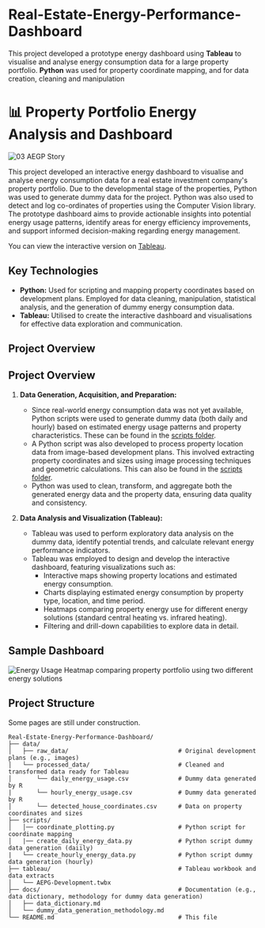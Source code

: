 # Real-Estate-Energy-Performance-Dashboard
This project developed a prototype energy dashboard using **Tableau** to visualise and analyse energy consumption data for a large property portfolio. **Python** was used for property coordinate mapping, and for data creation, cleaning and manipulation

# 📊 Property Portfolio Energy Analysis and Dashboard

![03 AEGP Story](https://github.com/user-attachments/assets/482d32ef-8190-49a0-bc71-e16ef1194814)

This project developed an interactive energy dashboard to visualise and analyse energy consumption data for a real estate investment company's property portfolio. Due to the developmental stage of the properties, Python was used to generate dummy data for the project. Python was also used to detect and log co-ordinates of properties using the Computer Vision library. The prototype dashboard aims to provide actionable insights into potential energy usage patterns, identify areas for energy efficiency improvements, and support informed decision-making regarding energy management.

You can view the interactive version on [Tableau](https://public.tableau.com/app/profile/jp.kelly8457/viz/AEPGDevelopment/AEGPStory).

## Key Technologies

* **Python:** Used for scripting and mapping property coordinates based on development plans. Employed for data cleaning, manipulation, statistical analysis, and the generation of dummy energy consumption data.
* **Tableau:** Utilised to create the interactive dashboard and visualisations for effective data exploration and communication.

## Project Overview

## Project Overview

1.  **Data Generation, Acquisition, and Preparation:**
    * Since real-world energy consumption data was not yet available, Python scripts were used to generate dummy data (both daily and hourly) based on estimated energy usage patterns and property characteristics. These can be found in the [scripts folder](https://github.com/JP-Kelly/Real-Estate-Energy-Performance-Dashboard/tree/main/scripts).
    * A Python script was also developed to process property location data from image-based development plans. This involved extracting property coordinates and sizes using image processing techniques and geometric calculations. This can also be found in the [scripts folder](https://github.com/JP-Kelly/Real-Estate-Energy-Performance-Dashboard/tree/main/scripts).
    * Python was used to clean, transform, and aggregate both the generated energy data and the property data, ensuring data quality and consistency.

2.  **Data Analysis and Visualization (Tableau):**
    * Tableau was used to perform exploratory data analysis on the dummy data, identify potential trends, and calculate relevant energy performance indicators.
    * Tableau was employed to design and develop the interactive dashboard, featuring visualizations such as:
        * Interactive maps showing property locations and estimated energy consumption.
        * Charts displaying estimated energy consumption by property type, location, and time period.
        * Heatmaps comparing property energy use for different energy solutions (standard central heating vs. infrared heating).
        * Filtering and drill-down capabilities to explore data in detail.


## Sample Dashboard

![Energy Usage](https://github.com/user-attachments/assets/8d4f0795-97fa-4be8-9e97-b92cce59b9bd)
Heatmap comparing property portfolio using two different energy solutions

## Project Structure
Some pages are still under construction.

```
Real-Estate-Energy-Performance-Dashboard/
├── data/
│   ├── raw_data/                               # Original development plans (e.g., images)
│   └── processed_data/                         # Cleaned and transformed data ready for Tableau
│       └── daily_energy_usage.csv              # Dummy data generated by R
|       └── hourly_energy_usage.csv             # Dummy data generated by R
│       └── detected_house_coordinates.csv      # Data on property coordinates and sizes
├── scripts/ 
│   │── coordinate_plotting.py                  # Python script for coordinate mapping
│   |── create_daily_energy_data.py             # Python script dummy data generation (daiily)
|   └── create_hourly_energy_data.py            # Python script dummy data generation (hourly)
├── tableau/                                    # Tableau workbook and data extracts
│   └── AEPG-Development.twbx
├── docs/                                       # Documentation (e.g., data dictionary, methodology for dummy data generation)
│   ├── data_dictionary.md
│   └── dummy_data_generation_methodology.md
└── README.md                                   # This file
```
